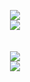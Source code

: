 <p align="center">
    <img src="https://komarev.com/ghpvc/?username=noeltheskid&color=green">
    <br>
    <img src="https://discord.c99.nl/widget/theme-4/518062226079350786.png" />
    <br>
    <br>
    <br>
    <img src="https://github-readme-stats.vercel.app/api/?username=noeltheskid&title_color=4F8CC9&text_color=9f9f9f&show_icons=true&bg_color=00000000&hide_border=true&icon_color=4F8CC9&hide_title=true&count_private=true"/>
    <br>
    <img src="https://github-profile-trophy.vercel.app/?username=Qoft&theme=nord&margin-w=15&margin-h=1&column=6" />
</p>

